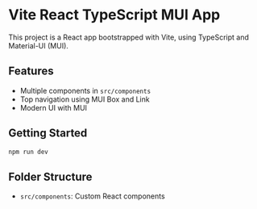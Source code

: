 # Vite React TypeScript MUI App

This project is a React app bootstrapped with Vite, using TypeScript and Material-UI (MUI).

## Features

- Multiple components in `src/components`
- Top navigation using MUI Box and Link
- Modern UI with MUI

## Getting Started

```sh
npm run dev
```

## Folder Structure

- `src/components`: Custom React components
